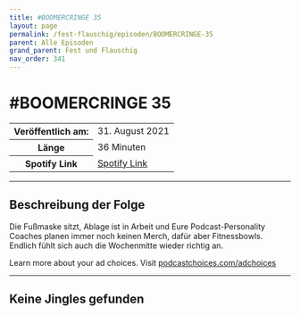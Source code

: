 ```yaml
---
title: #BOOMERCRINGE 35
layout: page
permalink: /fest-flauschig/episoden/BOOMERCRINGE-35
parent: Alle Episoden
grand_parent: Fest und Flauschig
nav_order: 341
---
```


# #BOOMERCRINGE 35
<table class="resp-table dcf-table dcf-table-responsive dcf-table-bordered dcf-table-striped dcf-w-100%">
                    <tbody>
                        <tr>
                            <th scope="row">Veröffentlich am:</th>
                            <td data-label="Veröffentlich am:">31. August 2021</td>
                        </tr>
                        <tr>
                            <th scope="row">Länge </th>
                            <td data-label="Länge ">36 Minuten</td>
                        </tr><tr>
                                <th scope="row">Spotify Link</th>
                                <td data-label="Spotify Link"><a href="https://open.spotify.com/episode/07u46AGT827B787crSoIBC">Spotify Link</a></td>
                            </tr></tbody>
                </table>

***

## Beschreibung der Folge

<div>
<p>Die Fußmaske sitzt, Ablage ist in Arbeit und Eure Podcast-Personality Coaches planen immer noch keinen Merch, dafür aber Fitnessbowls. Endlich fühlt sich auch die Wochenmitte wieder richtig an.</p><p> </p><p>Learn more about your ad choices. Visit <a href="https://podcastchoices.com/adchoices">podcastchoices.com/adchoices</a></p>  
</div>

***

## Keine Jingles gefunden